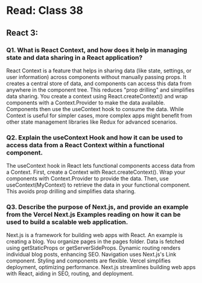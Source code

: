 # Read: Class 38

## React 3:

### Q1. What is React Context, and how does it help in managing state and data sharing in a React application?

React Context is a feature that helps in sharing data (like state, settings, or user information) across components without manually passing props. It creates a central store of data, and components can access this data from anywhere in the component tree. This reduces "prop drilling" and simplifies data sharing. You create a context using React.createContext() and wrap components with a Context.Provider to make the data available. Components then use the useContext hook to consume the data. While Context is useful for simpler cases, more complex apps might benefit from other state management libraries like Redux for advanced scenarios.




### Q2. Explain the useContext Hook and how it can be used to access data from a React Context within a functional component.

The useContext hook in React lets functional components access data from a Context. First, create a Context with React.createContext(). Wrap your components with Context.Provider to provide the data. Then, use useContext(MyContext) to retrieve the data in your functional component. This avoids prop drilling and simplifies data sharing.




### Q3. Describe the purpose of Next.js, and provide an example from the Vercel Next.js Examples reading on how it can be used to build a scalable web application.

Next.js is a framework for building web apps with React. An example is creating a blog. You organize pages in the pages folder. Data is fetched using getStaticProps or getServerSideProps. Dynamic routing renders individual blog posts, enhancing SEO. Navigation uses Next.js's Link component. Styling and components are flexible. Vercel simplifies deployment, optimizing performance. Next.js streamlines building web apps with React, aiding in SEO, routing, and deployment.




